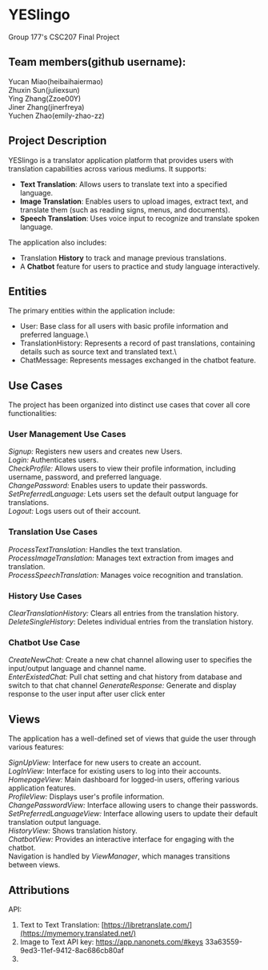 # YESlingo
Group 177's CSC207 Final Project

## Team members(github username):
Yucan Miao(heibaihaiermao)\
Zhuxin Sun(juliexsun)\
Ying Zhang(Zzoe00Y)\
Jiner Zhang(jinerfreya)\
Yuchen Zhao(emily-zhao-zz)

## Project Description

YESlingo is a translator application platform that provides users with translation capabilities across various mediums. It supports:
* **Text Translation**: Allows users to translate text into a specified language.
* **Image Translation**: Enables users to upload images, extract text, and translate them (such as reading signs, menus, and documents).
* **Speech Translation**: Uses voice input to recognize and translate spoken language.

The application also includes:
* Translation **History** to track and manage previous translations.
* A **Chatbot** feature for users to practice and study language interactively.


## Entities

The primary entities within the application include:
* User: Base class for all users with basic profile information and preferred language.\
* TranslationHistory: Represents a record of past translations, containing details such as source text and translated text.\
* ChatMessage: Represents messages exchanged in the chatbot feature.

## Use Cases

The project has been organized into distinct use cases that cover all core functionalities:

### User Management Use Cases

_Signup:_ Registers new users and creates new Users.\
_Login:_ Authenticates users.\
_CheckProfile:_ Allows users to view their profile information, including username, password, and preferred language.\
_ChangePassword:_ Enables users to update their passwords.\
_SetPreferredLanguage:_ Lets users set the default output language for translations.\
_Logout:_ Logs users out of their account.

### Translation Use Cases

_ProcessTextTranslation:_ Handles the text translation.\
_ProcessImageTranslation:_ Manages text extraction from images and translation.\
_ProcessSpeechTranslation:_ Manages voice recognition and translation.

### History Use Cases

_ClearTranslationHistory:_ Clears all entries from the translation history.\
_DeleteSingleHistory_: Deletes individual entries from the translation history.

### Chatbot Use Case

_CreateNewChat:_ Create a new chat channel allowing user to specifies the input/output language and channel name. \
_EnterExistedChat:_ Pull chat setting and chat history from database and switch to that chat channel
_GenerateResponse:_ Generate and display response to the user input after user click enter

## Views

The application has a well-defined set of views that guide the user through various features:

_SignUpView:_ Interface for new users to create an account.\
_LogInView:_ Interface for existing users to log into their accounts.\
_HomepageView:_ Main dashboard for logged-in users, offering various application features.\
_ProfileView:_ Displays user's profile information.\
_ChangePasswordView:_ Interface allowing users to change their passwords.\
_SetPreferredLanguageView:_ Interface allowing users to update their default translation output language.\
_HistoryView:_ Shows translation history.\
_ChatbotView:_ Provides an interactive interface for engaging with the chatbot.\
Navigation is handled by _ViewManager_, which manages transitions between views.

## Attributions

API:
1. Text to Text Translation: [https://libretranslate.com/](https://mymemory.translated.net/)
2. Image to Text API key: https://app.nanonets.com/#keys 33a63559-9ed3-11ef-9412-8ac686cb80af
3. 

